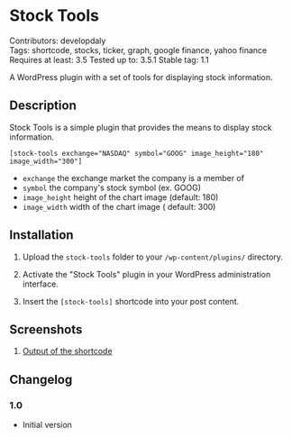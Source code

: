 # Stock Tools #
Contributors: developdaly  
Tags: shortcode, stocks, ticker, graph, google finance, yahoo finance  
Requires at least: 3.5
Tested up to: 3.5.1
Stable tag: 1.1

A WordPress plugin with a set of tools for displaying stock information.

## Description ##

Stock Tools is a simple plugin that provides the means to display stock information.

`[stock-tools exchange="NASDAQ" symbol="GOOG" image_height="180" image_width="300"]`

* `exchange` the exchange market the company is a member of
* `symbol` the company's stock symbol (ex. GOOG)
* `image_height` height of the chart image (default: 180)
* `image_width` width of the chart image ( default: 300)

## Installation ##

1. Upload the `stock-tools` folder to your `/wp-content/plugins/` directory.

2. Activate the "Stock Tools" plugin in your WordPress administration interface.

3. Insert the `[stock-tools]` shortcode into your post content.

## Screenshots ##

1. [Output of the shortcode](http://i.imgur.com/F9JIQoN.png)

## Changelog ##

### 1.0 ###
* Initial version
